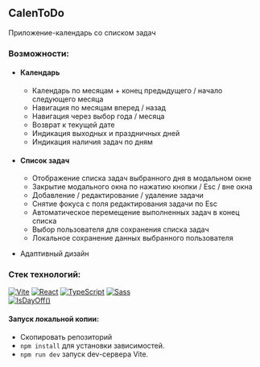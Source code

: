 ## CalenToDo

Приложение-календарь со списком задач

### Возможности:

- #### Календарь

  - Календарь по месяцам + конец предыдущего / начало следующего месяца
  - Навигация по месяцам вперед / назад
  - Навигация через выбор года / месяца
  - Возврат к текущей дате
  - Индикация выходных и праздничных дней
  - Индикация наличия задач по дням

- #### Список задач

  - Отображение списка задач выбранного дня в модальном окне
  - Закрытие модального окна по нажатию кнопки / Esc / вне окна
  - Добавление / редактирование / удаление задачи
  - Снятие фокуса c поля редактирования задачи по Esc
  - Автоматическое перемещение выполненных задач в конец списка
  - Выбор пользователя для сохранения списка задач
  - Локальное сохранение данных выбранного пользователя

- Адаптивный дизайн

### Стек технологий:

[![Vite][shields-vite-logo]](https://vitejs.dev/)
[![React][shields-react-logo]](https://react.dev/)
[![TypeScript][shields-typescript-logo]](https://www.typescriptlang.org/)
[![Sass][shields-sass-logo]](https://sass-lang.com/)  
[![IsDayOff()][shields-isdayoff-badge]](https://www.isdayoff.ru/)

[shields-vite-logo]: https://img.shields.io/badge/Vite-%23646CFF?style=for-the-badge&logo=vite&logoColor=white
[shields-react-logo]: https://img.shields.io/badge/React-%23555?style=for-the-badge&logo=react&logoColor=%2361DAFB
[shields-typescript-logo]: https://img.shields.io/badge/TypeScript-%233178C6?style=for-the-badge&logo=typescript&logoColor=%23FAF9F8
[shields-sass-logo]: https://img.shields.io/badge/Sass-%23CC6699?style=for-the-badge&logo=sass&logoColor=white
[shields-isdayoff-badge]: https://img.shields.io/badge/isDayOff()_api-00b436?style=for-the-badge

#### Запуск локальной копии:

- Скопировать репозиторий
- `npm install` для установки зависимостей.
- `npm run dev` запуск dev-сервера Vite.
